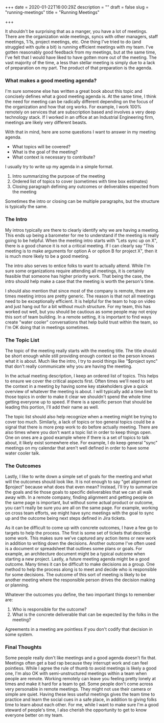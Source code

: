 +++
date = 2020-01-22T16:00:29Z
description = ""
draft = false
slug = "running-meetings"
title = "Running Meetings"

+++

It shouldn't be surprising that as a manger, you have a lot of meetings. There are the organization wide meetings, syncs with other managers, staff meetings, 1:1s, project meetings, etc. One thing I've tried to do (and struggled with quite a bit) is running efficient meetings with my team. I've gotten reasonably good feedback from my meetings, but at the same time, I've felt that I would have liked to have gotten more out of the meeting. The vast majority of the time, a less than stellar meeting is simply due to a lack of preparation on my part. The product of that preparation is the agenda.

### What makes a good meeting agenda?

I'm sure someone else has written a great book about this topic and concisely defines what a good meeting agenda is. At the same time, I think the need for meeting can be radically different depending on the focus of the organization and how that org works. For example, I work 100% remotely on services that are subscription based and involves a very deep technology stack. If I worked in an office at an Industrial Engineering firm, meetings are likely very different beasts.

With that in mind, here are some questions I want to answer in my meeting agenda.

* What topics will be covered?
* What is the goal of the meeting?
* What context is necessary to contribute?

I usually try to write up my agenda in a simple format.

1. Intro summarizing the purpose of the meeting
2. Ordered list of topics to cover (sometimes with time box estimates)
3. Closing paragraph defining any outcomes or deliverables expected from the meeting

Sometimes the intro or closing can be multiple paragraphs, but the structure is typically the same.

### The Intro

My intros typically are there to clearly identify why we are having a meeting. This ends up being a barometer for me to understand if the meeting is really going to be helpful. When the meeting intro starts with "Lets sync up on X", there is a good chance it is not a critical meeting. If I can clearly say "This meeting is to make arguments for option A or option B for project X", then it is much more likely to be a good meeting.

The intro also serves to entice folks to want to actually attend. While I'm sure some organizations require attending all meetings, it is certainly feasible that someone has higher priority work. That being the case, the intro should help make a case that the meeting is worth the person's time.

I should also mention that since most of the company is remote, there are times meeting intros are pretty generic. The reason is that not all meetings need to be exceptionally efficient. It is helpful for the team to hop on video and just hang out for a bit without much structure. For my team, this has worked out well, but you should be cautious as some people may not enjoy this sort of team building. In a remote setting, it is important to find ways create "water cooler" conversations that help build trust within the team, so I'm OK doing that in meetings sometimes.

### The Topic List

The topic of the meeting really starts with the meeting title. The title should be short enough while still providing enough context so the person knows what it is about. Much like the intro, I try to avoid things like "$project sync" that don't really communicate why you are having the meeting.

In the actual meeting description, I keep an ordered list of topics. This helps to ensure we cover the critical aspects first. Often times we'll need to set the context in a meeting by having some key stakeholders give a quick overview of whatever the meeting is about. I will typically add a time limit to those topics in order to make it clear we shouldn't spend the whole time getting everyone up to speed. If there is a specific person that should be leading this portion, I'll add their name as well.

The topic list should also help recognize when a meeting might be trying to cover too much. Similarly, a lack of topics or too general topics could be a signal that there is more prep work to do before actually meeting. There are also times where you don't want a topic list in order to keep things open. One on ones are a good example where if there is a set of topics to talk about, it likely exist somewhere else. For example, I do keep general "sync" meetings on my calendar that aren't well defined in order to have some water cooler talk.

### The Outcomes

Lastly, I like to write down a simple set of goals for the meeting and what will the outcomes should look like. It is not enough to say "get alignment on $project" because what does that even mean? Instead, I'll try to summarize the goals and tie those goals to specific deliverables that we can all walk away with. In a remote company, finding alignment and getting people on the same page is important, but without some actual product or outcome, you can't really be sure you are all on the same page. For example, working on cross team efforts, we might have sync meetings with the goal to sync up and the outcome being next steps defined in Jira tickets.

As it can be difficult to come up with concrete outcomes, I have a few go to targets to help the process. The first is some set of tickets that describe some work. This makes sure we've captured any action items or new work in addition to writing down the decisions. Another outcome I've often used is a document or spreadsheet that outlines some plans or goals. For example, an architecture document might be a typical outcome when starting a new project. Lastly, a future meeting agenda might be a good outcome. Many times it can be difficult to make decisions as a group. One method to help the process along is to meet and decide who is responsible for some decisions. The outcome of this sort of meeting is likely to be another meeting where the responsible person drives the decision making or planning.

Whatever the outcomes you define, the two important things to remember are:

1. Who is responsible for the outcome?
2. What is the concrete deliverable that can be expected by the folks in the meeting?

Agreements in a meeting are pointless if you don't codify that decision in some system.

### Final Thoughts

Some people really don't like meetings and a good agenda doesn't fix that. Meetings often get a bad rap because they interrupt work and can feel pointless. While I agree the rule of thumb to avoid meetings is likely a good one, I'm also OK with semi-unstructured meetings within a team when people are remote. Working remotely can leave you feeling pretty lonely at times and make it hard for a team to gel. Some people don't come across very personable in remote meetings. They might not use their camera or simple are quiet. Having these less useful meetings gives the team time to practice and learn the social cues in a safe place, in addition to giving folks time to learn about each other. For me, while I want to make sure I'm a good steward of people's time, I also cherish the opportunity to get to know everyone better on my team.

